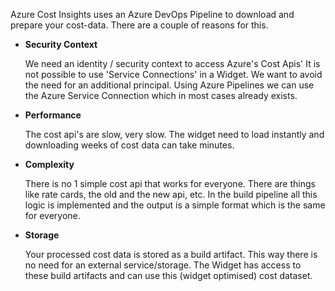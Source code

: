 Azure Cost Insights uses an Azure DevOps Pipeline to download and prepare your cost-data. There are a couple of reasons for this. 
- **Security Context**
  
   We need an identity / security context to access Azure's Cost Apis' It is not possible to use 'Service Connections' in a Widget. We want to avoid the need for an additional principal. Using Azure Pipelines we can use the Azure Service Connection which in most cases already exists.

- **Performance**

   The cost api's are slow, very slow. The widget need to load instantly and downloading weeks of cost data can take minutes.

- **Complexity**
   
   There is no 1 simple cost api that works for everyone. There are things like rate cards, the old and the new api, etc. In the build pipeline all this logic is implemented and the output is a simple format which is the same for everyone.  

- **Storage**

   Your processed cost data is stored as a build artifact. This way there is no need for an external service/storage. The Widget has access to these build artifacts and can use this (widget optimised) cost dataset. 
 